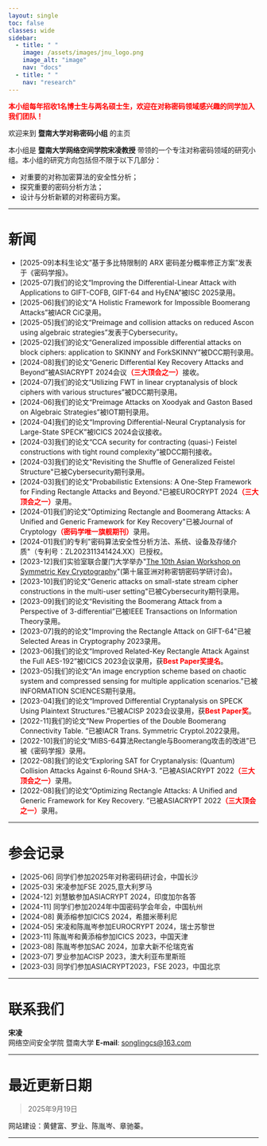 ```yaml
---
layout: single
toc: false
classes: wide
sidebar:  
  - title: " "   
    image: /assets/images/jnu_logo.png
    image_alt: "image"
    nav: "docs"
  - title: " "
    nav: "research"
---
```


<span style="color:red"><strong>本小组每年招收1名博士生与两名硕士生，欢迎在对称密码领域感兴趣的同学加入我们团队！</strong></span>  

欢迎来到 **暨南大学对称密码小组** 的主页

本小组是 **暨南大学网络空间学院宋凌教授** 带领的一个专注对称密码领域的研究小组。本小组的研究方向包括但不限于以下几部分：

* 对重要的对称加密算法的安全性分析；
* 探究重要的密码分析方法；
* 设计与分析新颖的对称密码方案。

---

# 新闻
- \[2025-09\]本科生论文”基于多比特限制的 ARX 密码差分概率修正方案”发表于《密码学报》。
- \[2025-07\]我们的论文“Improving the Differential-Linear Attack with Applications to GIFT-COFB, GIFT-64 and HyENA”被ISC 2025录用。
- \[2025-06\]我们的论文“A Holistic Framework for Impossible Boomerang Attacks”被IACR CiC录用。
- \[2025-05\]我们的论文“Preimage and collision attacks on reduced Ascon using algebraic strategies”发表于Cybersecurity。
- \[2025-02\]我们的论文“Generalized impossible differential attacks on block ciphers: application to SKINNY and ForkSKINNY”被DCC期刊录用。
- \[2024-08\]我们的论文“Generic Differential Key Recovery Attacks and Beyond”被ASIACRYPT 2024会议<span style="color:red"><strong>（三大顶会之一）</strong></span>接收。
- \[2024-07\]我们的论文“Utilizing FWT in linear cryptanalysis of block ciphers with various structures”被DCC期刊录用。
- \[2024-06\]我们的论文“Preimage Attacks on Xoodyak and Gaston Based on Algebraic Strategies”被IOT期刊录用。
- \[2024-04\]我们的论文“Improving Differential-Neural Cryptanalysis for Large-State SPECK”被ICICS 2024会议接收。
- \[2024-03\]我们的论文“CCA security for contracting (quasi-) Feistel constructions with tight round complexity”被DCC期刊接收。
- \[2024-03\]我们的论文"Revisiting the Shuffle of Generalized Feistel Structure"已被Cybersecurity期刊录用。
- \[2024-03\]我们的论文"Probabilistic Extensions: A One-Step Framework for Finding Rectangle Attacks and Beyond."已被EUROCRYPT 2024<span style="color:red"><strong>（三大顶会之一）</strong></span>录用。
- \[2024-01\]我们的论文"Optimizing Rectangle and Boomerang Attacks: A Unified and Generic Framework for Key Recovery"已被Journal of Cryptology<span style="color:red"><strong>（密码学唯一旗舰期刊）</strong></span>录用。
- \[2024-01\]我们的专利"密码算法安全性分析方法、系统、设备及存储介质"（专利号：ZL202311341424.XX）已授权。
- \[2023-12\]我们实验室联合厦门大学举办"[The 10th Asian Workshop on Symmetric Key Cryptography](https://askworkshop.github.io/ask2023/)"(第十届亚洲对称密钥密码学研讨会)。
- \[2023-10\]我们的论文"Generic attacks on small-state stream cipher constructions in the multi-user setting"已被Cybersecurity期刊录用。
- \[2023-09\]我们的论文“Revisiting the Boomerang Attack from a Perspective of 3-differential”已被IEEE Transactions on Information Theory录用。
- \[2023-07\]我的的论文"Improving the Rectangle Attack on GIFT-64"已被Selected Areas in Cryptography 2023录用。
- \[2023-06\]我们的论文“Improved Related-Key Rectangle Attack Against the Full AES-192”被ICICS 2023会议录用，获<span style="color:red"><strong>Best Paper奖提名</strong></span>。
- \[2023-05\]我们的论文“An image encryption scheme based on chaotic system and compressed sensing for multiple application scenarios.”已被INFORMATION SCIENCES期刊录用。
- \[2023-04\]我们的论文“Improved Differential Cryptanalysis on SPECK Using Plaintext Structures.”已被ACISP 2023会议录用，获<span style="color:red"><strong>Best Paper奖</strong></span>。
- \[2022-11\]我们的论文“New Properties of the Double Boomerang Connectivity Table. ”已被IACR Trans. Symmetric Cryptol.2022录用。
- \[2022-10\]我们的论文“MIBS-64算法Rectangle与Boomerang攻击的改进”已被《密码学报》录用。
- \[2022-08\]我们的论文“Exploring SAT for Cryptanalysis: (Quantum) Collision Attacks Against 6-Round SHA-3. ”已被ASIACRYPT 2022<span style="color:red"><strong>（三大顶会之一）</strong></span>录用。
- \[2022-08\]我们的论文“Optimizing Rectangle Attacks: A Unified and Generic Framework for Key Recovery. ”已被ASIACRYPT 2022<span style="color:red"><strong>（三大顶会之一）</strong></span>录用。


---

# 参会记录

 
- [2025-06] 同学们参加2025年对称密码研讨会，中国长沙
- [2025-03] 宋凌参加FSE 2025,意大利罗马
- [2024-12] 刘慧敏参加ASIACRYPT 2024，印度加尔各答  
- [2024-11] 同学们参加2024年中国密码学会年会，中国杭州 
- [2024-08] 黄添榕参加ICICS 2024，希腊米蒂利尼  
- [2024-05] 宋凌和陈胤岑参加EUROCRYPT 2024，瑞士苏黎世  
- [2023-11] 陈胤岑和黄添榕参加ICICS 2023，中国天津  
- [2023-08] 陈胤岑参加SAC 2024，加拿大新不伦瑞克省 
- [2023-07] 罗业参加ACISP 2023，澳大利亚布里斯班  
- [2023-03] 同学们参加ASIACRYPT2023，FSE 2023，中国北京  


---

# 联系我们

**宋凌**  
网络空间安全学院 暨南大学
**E-mail**: songlingcs@163.com




--- 

# 最近更新日期
> 2025年9月19日

网站建设：黄健富、罗业、陈胤岑、章驰蓁。

---
